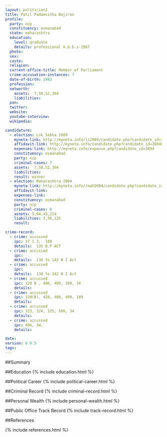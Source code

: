 ```yaml
---
layout: politician2
title: Patil Padamsinha Bajirao
profile: 
  party: ncp
  constituency: osmanabad
  state: maharashtra
  education: 
    level: graduate
    details: professional m.b.b.s-1967
  photo: 
  sex: 
  caste: 
  religion: 
  current-office-title: Member of Parliament
  crime-accusation-instances: 7
  date-of-birth: 1942
  profession: 
  networth: 
    assets:  7,58,52,364
    liabilities: 
  pan: 
  twitter: 
  website: 
  youtube-interview: 
  wikipedia: 

candidature: 
  - election: Lok Sabha 2009
    myneta-link: http://myneta.info/ls2009/candidate.php?candidate_id=3694
    affidavit-link: http://myneta.info/candidate.php?candidate_id=3694&scan=original
    expenses-link: http://myneta.info/expense.php?candidate_id=3694
    constituency: osmanabad 
    party: ncp
    criminal-cases: 7
    assets:  7,58,52,364
    liabilities: 
    result: winner 
  - election: Maharashtra 2004
    myneta-link: http://myneta.info//mah2004/candidate.php?candidate_id=209
    affidavit-link: 
    expenses-link: 
    constituency: osmanabad 
    party: ncp
    criminal-cases: 6
    assets: 5,04,45,214
    liabilities: 3,56,125
    result:  

crime-record: 
  - crime: accussed
    ipc: 37 1 3,  188
    details:  135 B.P ACT  
  - crime: accussed
    ipc: 
    details:  138 to 142 N I Act  
  - crime: accussed
    ipc: 
    details:  138 to 142 N I Act  
  - crime: accussed
    ipc: 120 B , 406, 409, 109, 34
    details:    
  - crime: accussed
    ipc: 120(B), 420, 406, 409, 109
    details:    
  - crime: accussed
    ipc: 323, 324, 325, 506, 34
    details:    
  - crime: accussed
    ipc: 406, 34,
    details:    

date: 
version: 0.0.5
tags: 
---
```

##Summary


##Education
{% include education.html %}


##Political Career
{% include political-career.html %}


##Criminal Record
{% include criminal-record.html %}


##Personal Wealth
{% include personal-wealth.html %}


##Public Office Track Record
{% include track-record.html %}


##References


{% include references.html %}